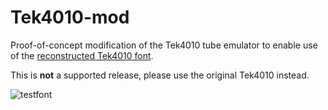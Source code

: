 
# Tek4010-mod

Proof-of-concept modification of the Tek4010 tube emulator to enable use of the [reconstructed Tek4010 font](https://github.com/jack23247/rasterfonts).

This is **not** a supported release, please use the original Tek4010 instead.

 ![testfont](/home/quartz/Desktop/Tek4010/tek4010.png)